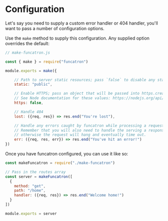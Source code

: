 # Configuration

Let's say you need to supply a custom error handler or 404 handler, you'll want to pass a number of configuration options.

Use the `make` method to supply this configuration. Any supplied option overrides the default:

```javascript
// make-funcatron.js

const { make } = require("funcatron")

module.exports = make({

    // Path to server static resources; pass `false` to disable any static file serving
    static: "public",

    // Enable HTTPS; pass an object that will be passed into https.createServer to enable HTTPS.
    // See Node documentation for these values: https://nodejs.org/api/https.html#https_https_createserver_options_requestlistener
    https: false,

    // Handle 404
    lost: ({req, res}) => res.end("You're lost"),

    // Handle any errors caught by funcatron while processing a request.
    // Remember that you will also need to handle the serving a response
    // otherwise the request will hang and eventually time out.
    err: ({req, res, err}) => res.end("You've hit an error!")
})
```

Once you have funcatron configured, you can use it like so:

```javascript
const makeFuncatron = require("./make-funcatron")

// Pass in the routes array
const server = makeFuncatron([
  {
    method: "get",
    path: "/home",
    handler: ({req, res}) => res.end("Welcome home!")
  }
])

module.exports = server
```



